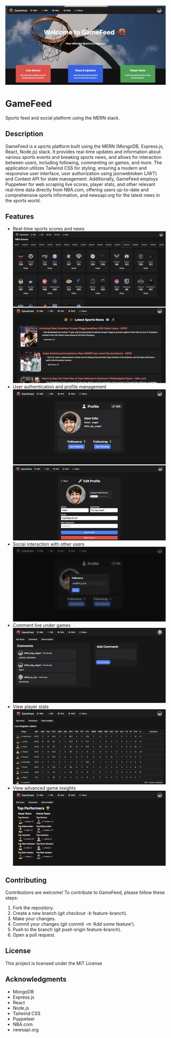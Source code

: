 ![Alt text](/frontend/src/assets/GameFeedHomePage.png "Home Page")

# GameFeed

Sports feed and social platform using the MERN stack.

## Description

GameFeed is a sports platform built using the MERN (MongoDB, Express.js, React, Node.js) stack. It provides real-time updates and information about various sports events and breaking sports news, and allows for interaction between users, including following, commenting on games, and more. The application utilizes Tailwind CSS for styling, ensuring a modern and responsive user interface, user authorization using jsonwebtoken (JWT) and Context API for state management. Additionally, GameFeed employs Puppeteer for web scraping live scores, player stats, and other relevant real-time data directly from NBA.com, offering users up-to-date and comprehensive sports information, and newsapi.org for the latest news in the sports world.

## Features

- Real-time sports scores and news
![Alt text](/frontend/src/assets/PageNBAScores.png "Scores Page")
![Alt text](/frontend/src/assets/PageSportsNews.png "News Page")
- User authentication and profile management
![Alt text](/frontend/src/assets/PageProfile.png "Profile Page")
![Alt text](/frontend/src/assets/PageEditProfile.png "Edit Profile Page")
- Social interaction with other users
![Alt text](/frontend/src/assets/PageShowFollowers.png "Followers List")
- Comment live under games
![Alt text](/frontend/src/assets/PageComments.png "Comments Page")
- View player stats
![Alt text](/frontend/src/assets/PageBoxScore.png "BoxScore Page")
- View advanced game insights
![Alt text](/frontend/src/assets/PageGameInsights.png "Insights Page")

## Contributing
Contributions are welcome! To contribute to GameFeed, please follow these steps:

1. Fork the repository.
2. Create a new branch (git checkout -b feature-branch).
3. Make your changes.
4. Commit your changes (git commit -m 'Add some feature').
5. Push to the branch (git push origin feature-branch).
6. Open a pull request.

## License
This project is licensed under the MIT License

## Acknowledgments
- MongoDB
- Express.js
- React
- Node.js
- Tailwind CSS
- Puppeteer
- NBA.com
- newsapi.org
